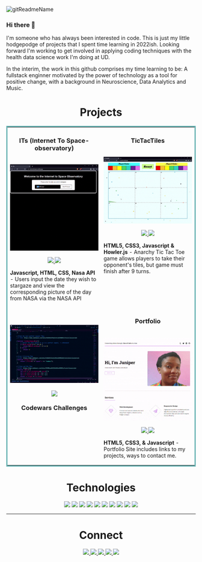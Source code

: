 ![gitReadmeName](https://user-images.githubusercontent.com/88162896/192053125-c222e570-7b71-4cc9-98bb-a2c54b219995.jpg)

### Hi there 👋 
I'm someone who has always been interested in code. This is just my little hodgepodge of projects that I spent time learning in 2022ish. Looking forward I'm working to get involved in applying coding techniques with the health data science work I'm doing at UD. 

In the interim, the work in this github comprises my time learning to be: A fullstack enginner motivated by the power of technology as a tool for positive change, with a background in Neuroscience, Data Analytics and Music.



<h1 align="center">Projects</h1>
<table bordercolor="#66b2b2">
  
  <tr>
    <td width="50%" valign="top">
      <h3 align="center">ITs (Internet To Space-observatory)</h3>
        <br />
        <a target="_blank" href="https://internet2space.netlify.app/">
            <img src="images/nasa.gif" width="100%" alt="Space Observatory app"/>
        </a>
        <br />
        <p align="center">
          
  <a href="https://github.com/Pressedj/internet2space" target="_blank">
    <img src="https://img.shields.io/static/v1?label=|&message=REPO&color=23555f&style=plastic&logo=github&logo-color=white"/>
  </a>  
  <a href="https://internet2space.netlify.app/" target="_blank">
    <img src="https://img.shields.io/static/v1?label=|&message=WEBSITE&color=cdf998&style=plastic&logo=wordpress&logo-color=white"/>
  </a>
      </p>
        <p><strong>Javascript, HTML, CSS, Nasa API</strong> - Users input the date they wish to stargaze and view the
corresponding picture of the day from NASA via the NASA API</p>
    </td>
    <td width="50%" valign="top">
      <h3 align="center">TicTacTiles</h3>
        <br />
      <a target="_blank" href="https://tictactile.netlify.app/">
            <img src="images/tiles.gif" width="100%"  alt="tictactiles"/>
        </a>
        <br />
        <p align="center">
          
  <a href="https://github.com/Pressedj/tictactiles" target="_blank">
    <img src="https://img.shields.io/static/v1?label=|&message=REPO&color=23555f&style=plastic&logo=github&logo-color=white"/>
  </a>
  <a href="https://tictactile.netlify.app/" target="_blank">
    <img src="https://img.shields.io/static/v1?label=|&message=WEBSITE&color=cdf998&style=plastic&logo=wordpress&logo-color=white"/>
  </a>
      </p>
        <p><strong>HTML5, CSS3, Javascript & Howler.js </strong>- Anarchy Tic Tac Toe game allows players to take their opponent's tiles, but game must finish after 9 turns.</p>
    </td>
  </tr>
  
  <tr>
    <td width="50%" valign="top">
      <h3 align="center"Codewars Challenges</h3>
        <br />
        <a target="_blank" href="https://github.com/Pressedj/Codewars">
          <img src="images/codewars.gif" width="100%" alt="Matching Cards"/>
        </a>
        <br />
        <p align="center">
          
  <a href="https://github.com/Pressedj/Codewars" target="_blank">
    <img src="https://img.shields.io/static/v1?label=|&message=REPO&color=23555f&style=plastic&logo=github&logo-color=white"/>
  </a>
        <p>Codewars Challenges</p>
    </td>
	<td width="50%" valign="top">
      <h3 align="center">Portfolio</h3>
      <br />
        <a target="_blank" href="https://juniperpress.netlify.app">
          <img src="images/portfolio.gif" width="100%" alt="Portfolio"/>
        </a>
      <br />
        <p align="center">
  <a href="https://github.com/Pressedj/portfolio" target="_blank">
    <img src="https://img.shields.io/static/v1?label=|&message=REPO&color=23555f&style=plastic&logo=github&logo-color=white"/>
  </a>
  <a href="https://juniperpress.netlify.app" target="_blank">
    <img src="https://img.shields.io/static/v1?label=|&message=WEBSITE&color=cdf998&style=plastic&logo=wordpress&logo-color=white"/>
  </a>
      </p>
        <p><strong>HTML5, CSS3, & Javascript</strong> - Portfolio Site includes links to my projects, ways to contact me.</p>
    </td>
  </tr>

</table>

<h1 align="center">Technologies</h1>


<p align="center">
    <img src="https://img.shields.io/static/v1?label=|&message=HTML5&color=23555f&style=plastic&logo=html5"/>
    <img src="https://img.shields.io/static/v1?label=|&message=CSS3&color=285f65&style=plastic&logo=css3"/>
    <!--<img src="https://img.shields.io/static/v1?label=|&message=SASS&color=2b625f&style=plastic&logo=sass"/>-->
    <!--<img src="https://img.shields.io/static/v1?label=|&message=BOOTSTRAP&color=316c5e&style=plastic&logo=bootstrap"/>-->
    <img src="https://img.shields.io/static/v1?label=|&message=JAVASCRIPT&color=3c7f5d&style=plastic&logo=javascript"/>
    <img src="https://img.shields.io/static/v1?label=|&message=REACT.JS&color=4a935c&style=plastic&logo=react"/>
    <!--<img src="https://img.shields.io/static/v1?label=|&message=TYPESCRIPT&color=4a935c&style=plastic&logo=typescript"/>-->
    <img src="https://img.shields.io/static/v1?label=|&message=PYTHON&color=52985b&style=plastic&logo=python"/>
    <!--<img src="https://img.shields.io/static/v1?label=|&message=JAVA&color=cdf998&style=plastic&logo=java"/>-->
    <!--<img src="https://img.shields.io/static/v1?label=|&message=SOLIDITY&color=8fbc56&style=plastic&logo=solidity"/>-->
    <!--<img src="https://img.shields.io/static/v1?label=|&message=SELENIUM&color=cdf998&style=plastic&logo=selenium"/>-->
    <!--<img src="https://img.shields.io/static/v1?label=|&message=AWS&color=98bf53&style=plastic&logo=amazon"/>-->
    <img src="https://img.shields.io/static/v1?label=|&message=WORDPRESS&color=cdd148&style=plastic&logo=wordpress"/>
    <!--<img src="https://img.shields.io/static/v1?label=|&message=ADOBE&color=98bf53&style=plastic&logo=adobe"/>-->
    <img src="https://img.shields.io/static/v1?label=|&message=MONGO-DB&color=cdd148&style=plastic&logo=mongodb"/>
    <img src="https://img.shields.io/static/v1?label=|&message=EXPRESS&color=bbb111&style=plastic&logo=express"/>
    <!--<img src="https://img.shields.io/static/v1?label=|&message=WEBPACK&color=bbb111&style=plastic&logo=webpack"/>-->
    <img src="https://img.shields.io/static/v1?label=|&message=LINUX&color=bbb111&style=plastic&logo=linux"/>
    <img src="https://img.shields.io/static/v1?label=|&message=GIT&color=cbb148&style=plastic&logo=git"/>
    <!--<img src="https://img.shields.io/static/v1?label=|&message=FIREBASE&color=cbb148&style=plastic&logo=firebase"/>-->
</p>



---


<h1 align="center">Connect</h1>



<p align="center">
  <a href="https://juniperpress.netlify.app" target="_blank">
    <img src="https://img.shields.io/static/v1?label=|&message=WEBSITE&color=23555f&style=plastic&logo=react&logo-color=white"/>
  </a>
  <a href="https://www.linkedin.com/in/juniperpress/" target="_blank">
    <img src="https://img.shields.io/static/v1?label=|&message=LINKED-IN&color=cdf998&style=plastic&logo=linkedin&logo-color=white"/>
  </a>
  <a href="https://twitter.com/DevwJuniper" target="_blank">
    <img src="https://img.shields.io/static/v1?label=|&message=TWITTER&color=23555f&style=plastic&logo=twitter&logo-color=white"/>
  </a>
  <a href="https://angel.co/u/juniper-press" target="_blank">
      <img src="https://img.shields.io/static/v1?label=|&message=ANGEL-LIST&color=cdf998&style=plastic&logo=angellist&logo-color=white"/>
  </a>
  <a href="https://juniperpress.netlify.app/resume" target="_blank">
      <img src="https://img.shields.io/static/v1?label=|&message=RESUME&color=23555f&style=plastic&logo=react&logo-color=white"/>
  </a>
</p>

<!--
**Pressedj/pressedj** is a ✨ _special_ ✨ repository because its `README.md` (this file) appears on your GitHub profile.

Here are some ideas to get you started:

- 🔭 I’m currently working on ...
- 🌱 I’m currently learning ...
- 👯 I’m looking to collaborate on ...
- 🤔 I’m looking for help with ...
- 💬 Ask me about ...
- 📫 How to reach me: ...
- 😄 Pronouns: ...
- ⚡ Fun fact: ...
-->
